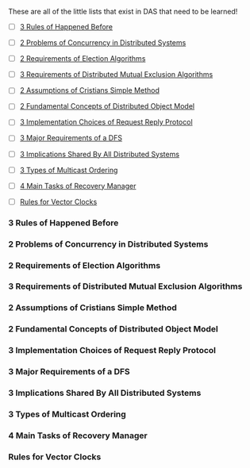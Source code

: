 These are all of the little lists that exist in DAS that need to be learned!

- [ ]  [3 Rules of Happened Before]()
- [ ]  [2 Problems of Concurrency in Distributed Systems]()
- [ ]  [2 Requirements of Election Algorithms]()
- [ ]  [3 Requirements of Distributed Mutual Exclusion Algorithms]()
- [ ]  [2 Assumptions of Cristians Simple Method]()
- [ ]  [2 Fundamental Concepts of Distributed Object Model]()
- [ ]  [3 Implementation Choices of Request Reply Protocol]()
- [ ]  [3 Major Requirements of a DFS]()
- [ ]  [3 Implications Shared By All Distributed Systems]()
- [ ]  [3 Types of Multicast Ordering]()
- [ ]  [4 Main Tasks of Recovery Manager]()
- [ ]  [Rules for Vector Clocks]()


### 3 Rules of Happened Before

### 2 Problems of Concurrency in Distributed Systems

### 2 Requirements of Election Algorithms

### 3 Requirements of Distributed Mutual Exclusion Algorithms

### 2 Assumptions of Cristians Simple Method

### 2 Fundamental Concepts of Distributed Object Model

### 3 Implementation Choices of Request Reply Protocol

### 3 Major Requirements of a DFS

### 3 Implications Shared By All Distributed Systems

### 3 Types of Multicast Ordering

### 4 Main Tasks of Recovery Manager

### Rules for Vector Clocks
